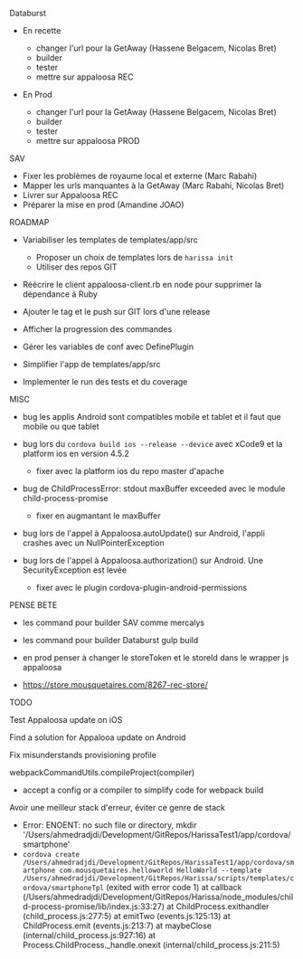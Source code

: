 Databurst
- En recette
  - changer l'url pour la GetAway (Hassene Belgacem, Nicolas Bret)
  - builder
  - tester
  - mettre sur appaloosa REC

- En Prod
  - changer l'url pour la GetAway (Hassene Belgacem, Nicolas Bret)
  - builder
  - tester
  - mettre sur appaloosa PROD

SAV
- Fixer les problèmes de royaume local et externe (Marc Rabahi)
- Mapper les urls manquantes à la GetAway (Marc Rabahi, Nicolas Bret)
- Livrer sur Appaloosa REC
- Préparer la mise en prod (Amandine JOAO)


ROADMAP
- Variabiliser les templates de templates/app/src
  - Proposer un choix de templates lors de `harissa init`
  - Utiliser des repos GIT
- Réécrire le client appaloosa-client.rb en node pour supprimer la dépendance à Ruby
- Ajouter le tag et le push sur GIT lors d'une release

- Afficher la progression des commandes

- Gérer les variables de conf avec DefinePlugin

- Simplifier l'app de templates/app/src

- Implementer le run des tests et du coverage


MISC

- bug les applis Android sont compatibles mobile et tablet et il faut que mobile ou que tablet

- bug lors du `cordova build ios --release --device` avec xCode9 et la platform ios en version 4.5.2
  - fixer avec la platform ios du repo master d'apache

- bug de ChildProcessError: stdout maxBuffer exceeded avec le module child-process-promise
  - fixer en augmantant le maxBuffer

- bug lors de l'appel à Appaloosa.autoUpdate() sur Android, l'appli crashes avec un NullPointerException

- bug lors de l'appel à Appaloosa.authorization() sur Android. Une SecurityException est levée
  - fixer avec le plugin cordova-plugin-android-permissions


PENSE BETE

- les command pour builder SAV
  comme mercalys

- les command pour builder Databurst
  gulp build

- en prod penser à changer le storeToken et le storeId dans le wrapper js appaloosa

- https://store.mousquetaires.com/8267-rec-store/



TODO

Test Appaloosa update on iOS

Find a solution for Appalooa update on Android

Fix misunderstands provisioning profile

webpackCommandUtils.compileProject(compiler)
  - accept a config or a compiler to simplify code for webpack build

Avoir une meilleur stack d'erreur, éviter ce genre de stack
  - Error: ENOENT: no such file or directory, mkdir '/Users/ahmedradjdi/Development/GitRepos/HarissaTest1/app/cordova/smartphone'
  - `cordova create /Users/ahmedradjdi/Development/GitRepos/HarissaTest1/app/cordova/smartphone com.mousquetaires.helloworld HelloWorld --template /Users/ahmedradjdi/Development/GitRepos/Harissa/scripts/templates/cordova/smartphoneTpl` (exited with error code 1)
      at callback (/Users/ahmedradjdi/Development/GitRepos/Harissa/node_modules/child-process-promise/lib/index.js:33:27)
      at ChildProcess.exithandler (child_process.js:277:5)
      at emitTwo (events.js:125:13)
      at ChildProcess.emit (events.js:213:7)
      at maybeClose (internal/child_process.js:927:16)
      at Process.ChildProcess._handle.onexit (internal/child_process.js:211:5)